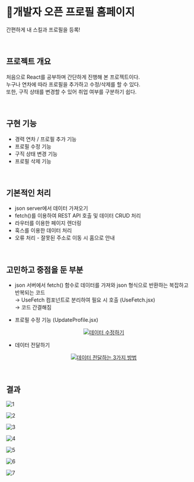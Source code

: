 # :bust_in_silhouette:개발자 오픈 프로필 홈페이지
간편하게 내 스킬과 프로필을 등록!

<br />

## 프로젝트 개요
처음으로 React를 공부하며 간단하게 진행해 본 프로젝트이다. <br />
누구나 연차에 따라 프로필을 추가하고 수정/삭제를 할 수 있다. <br />
또한, 구직 상태를 변경할 수 있어 취업 여부를 구분하기 쉽다.

<br />

## 구현 기능
- 경력 연차 / 프로필 추가 기능
- 프로필 수정 기능
- 구직 상태 변경 기능
- 프로필 삭제 기능

<br />

## 기본적인 처리
- json server에서 데이터 가져오기
- fetch()를 이용하여 REST API 호출 및 데이터 CRUD 처리
- 라우터를 이용한 페이지 렌더링
- 훅스를 이용한 데이터 처리
- 오류 처리 - 잘못된 주소로 이동 시 홈으로 안내

<br />

## 고민하고 중점을 둔 부분
- json 서버에서 fetch() 함수로 데이터를 가져와 json 형식으로 반환하는 복잡하고 반복되는 코드 <br />
  → UseFetch 컴포넌트로 분리하여 필요 시 호출 (UseFetch.jsx) <br />
  → 코드 간결해짐
- 프로필 수정 기능 (UpdateProfile.jsx)
  <div style="text-align:center">
    
    [![데이터 수정하기](https://velog-readme-stats.vercel.app/api?name=knk00&slug=React-데이터-수정하기-useRef-defaultValue-selected)](https://velog.io/@knk00/React-%EB%8D%B0%EC%9D%B4%ED%84%B0-%EC%88%98%EC%A0%95%ED%95%98%EA%B8%B0-useRef-defaultValue-selected)

    </div>

- 데이터 전달하기
  <div style="text-align:center">
    
  [![데이터 전달하는 3가지 방법](https://velog-readme-stats.vercel.app/api?name=knk00&slug=React-리액트-값-전달)](https://velog.io/@knk00/React-%EB%A6%AC%EC%95%A1%ED%8A%B8-%EA%B0%92-%EC%A0%84%EB%8B%AC)
  
  </div>

<br />

## 결과
![1](https://github.com/na-kyoung/open_profile_react/assets/137421820/e953de12-4125-45f9-ae1a-0b98d49713d5)

![2](https://github.com/na-kyoung/open_profile_react/assets/137421820/04e0b98c-efb5-4a0b-ba1f-ebef24b16907)

![3](https://github.com/na-kyoung/open_profile_react/assets/137421820/17fa7c62-db9d-4ee9-9829-a978fc21c53d)

![4](https://github.com/na-kyoung/open_profile_react/assets/137421820/977c307a-52e6-4681-b860-2da47a4947e4)

![5](https://github.com/na-kyoung/open_profile_react/assets/137421820/4a2a355d-5c5a-486a-b572-407a49e7cc91)

![6](https://github.com/na-kyoung/open_profile_react/assets/137421820/fb8cd545-78e0-48ec-a1c6-b230730b6d7e)

![7](https://github.com/na-kyoung/open_profile_react/assets/137421820/ddc65203-5ce2-4856-b76d-7aa4b878d737)
